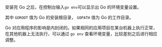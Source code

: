 
安装完 Go 之后，在控制台输入`go env`可以显示出 Go 的环境变量设置。

其中 `GOROOT` 值为 Go 的安装根目录， `GOPATH` 值为 Go 的工作目录。

Go 对应用程序的影响是内封闭的。如果相同的应用项目在某台机器上执行正常，在其他机器上无法执行，可以通过 `go env` 查看环境变量，比较差别之后进行相应调整。
